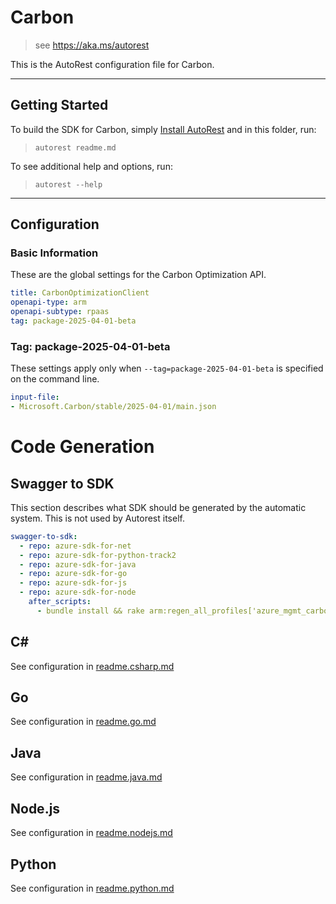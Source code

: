 # Carbon

> see https://aka.ms/autorest

This is the AutoRest configuration file for Carbon.



---
## Getting Started
To build the SDK for Carbon, simply [Install AutoRest](https://aka.ms/autorest/install) and in this folder, run:

> `autorest readme.md`

To see additional help and options, run:

> `autorest --help`
---

## Configuration


### Basic Information
These are the global settings for the Carbon Optimization API.

``` yaml
title: CarbonOptimizationClient
openapi-type: arm
openapi-subtype: rpaas
tag: package-2025-04-01-beta
```


### Tag: package-2025-04-01-beta

These settings apply only when `--tag=package-2025-04-01-beta` is specified on the command line.

``` yaml $(tag) == 'package-2025-04-01-beta'
input-file:
- Microsoft.Carbon/stable/2025-04-01/main.json
```

# Code Generation

## Swagger to SDK

This section describes what SDK should be generated by the automatic system.
This is not used by Autorest itself.

``` yaml $(swagger-to-sdk)
swagger-to-sdk:
  - repo: azure-sdk-for-net
  - repo: azure-sdk-for-python-track2
  - repo: azure-sdk-for-java
  - repo: azure-sdk-for-go
  - repo: azure-sdk-for-js
  - repo: azure-sdk-for-node
    after_scripts:
      - bundle install && rake arm:regen_all_profiles['azure_mgmt_carbon']
```

## C#
See configuration in [readme.csharp.md](./readme.csharp.md)

## Go

See configuration in [readme.go.md](./readme.go.md)

## Java

See configuration in [readme.java.md](./readme.java.md)

## Node.js

See configuration in [readme.nodejs.md](./readme.nodejs.md)

## Python

See configuration in [readme.python.md](./readme.python.md)
